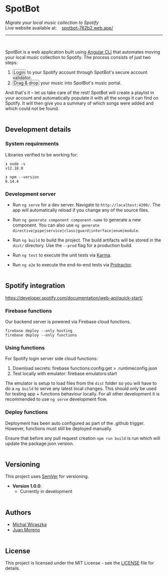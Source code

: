 # SpotBot

<i>Migrate your local music collection to Spotify</i><br>
Live website available at:&nbsp;&nbsp;&nbsp; [spotbot-762b2.web.app/](https://spotbot-762b2.web.app/)
***
<br>

SpotBot is a web application built using [Angular CLI](https://github.com/angular/angular-cli) that automates moving your local music collection to Spotify. The process consists of just two steps:

1. <span style="border: 1px solid grey; border-radius: 4px; padding: 0 2px;">
    Login</span> to your Spotify account through SpotBot's secure account validator.
2. <span style="border: 1px solid grey; border-radius: 4px; padding: 0 2px;">
    Drag & drop</span> your music into SpotBot's music portal.

And that's it – let us take care of the rest! SpotBot will create a playlist in your account and automatically populate it with all the songs it can find on Spotify. It will then give you a summary of which songs were added and which could not be found.
<br><br>

## Development details

### System requirements

Libraries verified to be working for:

```
❯ node -v
v12.18.0

❯ npm --version
6.14.4
```

### Development server

* Run `ng serve` for a dev server. Navigate to `http://localhost:4200/`. The app will automatically reload if you change any of the source files.

* Run `ng generate component component-name` to generate a new component. You can also use `ng generate directive|pipe|service|class|guard|interface|enum|module`.

* Run `ng build` to build the project. The build artifacts will be stored in the `dist/` directory. Use the `--prod` flag for a production build.

* Run `ng test` to execute the unit tests via [Karma](https://karma-runner.github.io).

* Run `ng e2e` to execute the end-to-end tests via [Protractor](http://www.protractortest.org/).
<br><br>

## Spotify integration

https://developer.spotify.com/documentation/web-api/quick-start/

### Firebase functions
Our backend server is powered via Firebase cloud functions.
```
firebase deploy --only hosting
firebase deploy --only functions
```

### Using functions

For Spotify login server side cloud functions:
1. Download secrets: firebase functions:config:get > .runtimeconfig.json
2. Test locally with emulator: firebase emulators:start

The emulator is setup to load files from the `dist` folder so you will have to do a `ng build` to serve any latest local changes. This should only be used for testing app + functions behaviour locally. For all other development it is recommended to use `ng serve` development flow.

### Deploy functions

Deployment has been auto configured as part of the .github trigger. However, functions must still be deployed manually.

Ensure that before any pull request creation `npm run build` is run which will update the package.json version.
<br><br>

## Versioning

This project uses [SemVer](http://semver.org) for versioning.
* **Version 1.0.0**:
    * Currently in development
<br><br>

## Authors

* [Michal Wiraszka](https://github.com/mwiraszka)
* [Juan Moreno](https://github.com/juansolu)
<br><br>

## License

This project is licensed under the MIT License - see the [LICENSE](LICENSE) file for details.
<br><br>
